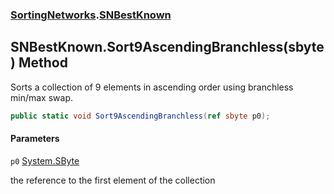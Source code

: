 ### [SortingNetworks](SortingNetworks.md 'SortingNetworks').[SNBestKnown](SortingNetworks.SNBestKnown.md 'SortingNetworks.SNBestKnown')

## SNBestKnown.Sort9AscendingBranchless(sbyte) Method

Sorts a collection of 9 elements in ascending order using branchless min/max swap.

```csharp
public static void Sort9AscendingBranchless(ref sbyte p0);
```
#### Parameters

<a name='SortingNetworks.SNBestKnown.Sort9AscendingBranchless(sbyte).p0'></a>

`p0` [System.SByte](https://docs.microsoft.com/en-us/dotnet/api/System.SByte 'System.SByte')

the reference to the first element of the collection
